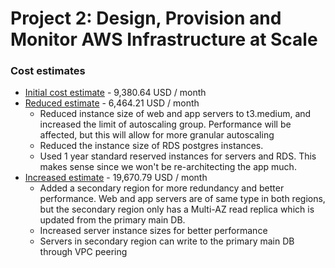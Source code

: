 # Project 2: Design, Provision and Monitor AWS Infrastructure at Scale

### Cost estimates
- [Initial cost estimate](https://calculator.aws/#/estimate?id=ed53e44457d6883caff1b3e7b707a5e0e91625e2) - 9,380.64 USD / month
- [Reduced estimate](https://calculator.aws/#/estimate?id=d41f9aa2909f06c5b026554cc0678017168d1602) - 6,464.21 USD / month
  - Reduced instance size of web and app servers to t3.medium, and increased the limit of autoscaling group. Performance will be affected, but this will allow for more granular autoscaling
  - Reduced the instance size of RDS postgres instances.
  - Used 1 year standard reserved instances for servers and RDS. This makes sense since we won't be re-architecting the app much.
- [Increased estimate](https://calculator.aws/#/estimate?id=4928ac83950fc19b5c35e88b4294fe34555cb704) - 19,670.79 USD / month
  - Added a secondary region for more redundancy and better performance. Web and app servers are of same type in both regions, but the secondary region only has a Multi-AZ read replica which is updated from the primary main DB.
  - Increased server instance sizes for better performance
  - Servers in secondary region can write to the primary main DB through VPC peering
